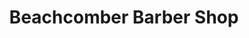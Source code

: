 ---
title: "Beachcomber Barber Shop"
url: /san-clemente/beachcomber-barber-shop/
shop: hairdresser
---